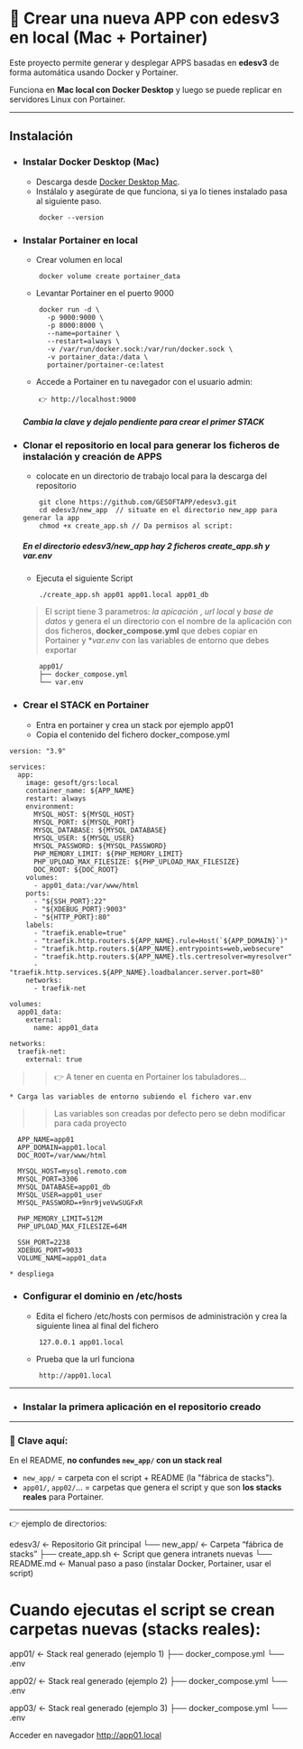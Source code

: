 # 🚀 Crear una nueva APP con edesv3 en local (Mac + Portainer)

Este proyecto permite generar y desplegar APPS basadas en **edesv3** de forma automática usando Docker y Portainer.  

Funciona en **Mac local con Docker Desktop** y luego se puede replicar en servidores Linux con Portainer.

---

## Instalación

* ### Instalar Docker Desktop (Mac)
	* Descarga desde [Docker Desktop Mac](https://www.docker.com/products/docker-desktop/).
 	* Instálalo y asegúrate de que funciona, si ya lo tienes instalado pasa al siguiente paso.
	```
  		docker --version
	```
* ### Instalar Portainer en local

	* Crear volumen en local

  	```
		docker volume create portainer_data
  	```
	* Levantar Portainer en el puerto 9000
  	```
		docker run -d \
		  -p 9000:9000 \
		  -p 8000:8000 \
		  --name=portainer \
		  --restart=always \
		  -v /var/run/docker.sock:/var/run/docker.sock \
		  -v portainer_data:/data \
		  portainer/portainer-ce:latest
  	```
	* Accede a Portainer en tu navegador con el usuario admin:
  	```
		👉 http://localhost:9000
  	```
	##### Cambia la clave y dejalo pendiente para crear el primer STACK

* ### Clonar el repositorio en local para generar los ficheros de instalación y creación de APPS

	* colocate en un directorio de trabajo local para la descarga del repositorio
	```
		git clone https://github.com/GESOFTAPP/edesv3.git
		cd edesv3/new_app  // situate en el directorio new_app para generar la app
		chmod +x create_app.sh // Da permisos al script: 
	```
	##### En el directorio edesv3/new_app hay 2 ficheros create_app.sh  y var.env
	* Ejecuta el siguiente Script
	```
		./create_app.sh app01 app01.local app01_db
	```
  	> El script tiene 3 parametros: *la apicación* , *url local* y *base de datos* y genera el un directorio con el nombre de la aplicación con dos ficheros, **docker_compose.yml** que debes copiar en Portainer y **var.env* con las variables de entorno que debes exportar
	```
		app01/
		├── docker_compose.yml
		└── var.env
	```

* ### Crear el STACK en Portainer
	* Entra en portainer y crea un stack por ejemplo app01
 	* Copia el contenido del fichero docker_compose.yml
```
version: "3.9"

services:
  app:
    image: gesoft/grs:local
    container_name: ${APP_NAME}
    restart: always
    environment:
      MYSQL_HOST: ${MYSQL_HOST}
      MYSQL_PORT: ${MYSQL_PORT}
      MYSQL_DATABASE: ${MYSQL_DATABASE}
      MYSQL_USER: ${MYSQL_USER}
      MYSQL_PASSWORD: ${MYSQL_PASSWORD}
      PHP_MEMORY_LIMIT: ${PHP_MEMORY_LIMIT}
      PHP_UPLOAD_MAX_FILESIZE: ${PHP_UPLOAD_MAX_FILESIZE}
      DOC_ROOT: ${DOC_ROOT}
    volumes:
      - app01_data:/var/www/html
    ports:
      - "${SSH_PORT}:22"
      - "${XDEBUG_PORT}:9003"
      - "${HTTP_PORT}:80"
    labels:
      - "traefik.enable=true"
      - "traefik.http.routers.${APP_NAME}.rule=Host(`${APP_DOMAIN}`)"
      - "traefik.http.routers.${APP_NAME}.entrypoints=web,websecure"
      - "traefik.http.routers.${APP_NAME}.tls.certresolver=myresolver"
      - "traefik.http.services.${APP_NAME}.loadbalancer.server.port=80"
    networks:
      - traefik-net

volumes:
  app01_data:
    external:
      name: app01_data

networks:
  traefik-net:
    external: true
```
>> 👉 A tener en cuenta en Portainer los tabuladores...

  	* Carga las variables de entorno subiendo el fichero var.env

>> Las variables son creadas por defecto pero se debn modificar para cada proyecto  	
  ```
	APP_NAME=app01
	APP_DOMAIN=app01.local
	DOC_ROOT=/var/www/html

	MYSQL_HOST=mysql.remoto.com
	MYSQL_PORT=3306
	MYSQL_DATABASE=app01_db
	MYSQL_USER=app01_user
	MYSQL_PASSWORD=+9nr9jveVwSUGFxR

	PHP_MEMORY_LIMIT=512M
	PHP_UPLOAD_MAX_FILESIZE=64M

	SSH_PORT=2238
	XDEBUG_PORT=9033
	VOLUME_NAME=app01_data

  ```	
 	* despliega

  
* ### Configurar el dominio en /etc/hosts
	* Edita el fichero /etc/hosts con permisos de administración y crea la siguiente linea al final del fichero
    ```
		127.0.0.1 app01.local
	```
	* Prueba que la url funciona
    ```
		http://app01.local
	```

---
* ### Instalar la primera aplicación en el repositorio creado

---

### 🔑 Clave aquí:
En el README, **no confundes `new_app/` con un stack real**  

- `new_app/` = carpeta con el script + README (la "fábrica de stacks").  
- `app01/`, `app02/`… = carpetas que genera el script y que son **los stacks reales** para Portainer.  

---

👉 ejemplo de directorios:

edesv3/                        ← Repositorio Git principal
└── new_app/                   ← Carpeta “fábrica de stacks”
    ├── create_app.sh 		   ← Script que genera intranets nuevas
    └── README.md              ← Manual paso a paso (instalar Docker, Portainer, usar el script)

# Cuando ejecutas el script se crean carpetas nuevas (stacks reales):

app01/                          ← Stack real generado (ejemplo 1)
├── docker_compose.yml
└── .env

app02/                          ← Stack real generado (ejemplo 2)
├── docker_compose.yml
└── .env

app03/                          ← Stack real generado (ejemplo 3)
├── docker_compose.yml
└── .env


Acceder en navegador http://app01.local
